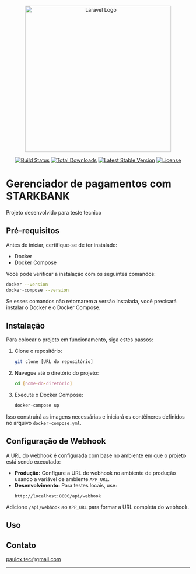 <p align="center"><a href="https://laravel.com" target="_blank"><img src="https://raw.githubusercontent.com/laravel/art/master/logo-lockup/5%20SVG/2%20CMYK/1%20Full%20Color/laravel-logolockup-cmyk-red.svg" width="400" alt="Laravel Logo"></a></p>

<p align="center">
<a href="https://github.com/laravel/framework/actions"><img src="https://github.com/laravel/framework/workflows/tests/badge.svg" alt="Build Status"></a>
<a href="https://packagist.org/packages/laravel/framework"><img src="https://img.shields.io/packagist/dt/laravel/framework" alt="Total Downloads"></a>
<a href="https://packagist.org/packages/laravel/framework"><img src="https://img.shields.io/packagist/v/laravel/framework" alt="Latest Stable Version"></a>
<a href="https://packagist.org/packages/laravel/framework"><img src="https://img.shields.io/packagist/l/laravel/framework" alt="License"></a>
</p>




# Gerenciador de pagamentos com STARKBANK

Projeto desenvolvido para teste tecnico

## Pré-requisitos

Antes de iniciar, certifique-se de ter instalado:

- Docker
- Docker Compose

Você pode verificar a instalação com os seguintes comandos:

```bash
docker --version
docker-compose --version
```

Se esses comandos não retornarem a versão instalada, você precisará instalar o Docker e o Docker Compose.

## Instalação

Para colocar o projeto em funcionamento, siga estes passos:

1. Clone o repositório:
   ```bash
   git clone [URL do repositório]
   ```
2. Navegue até o diretório do projeto:
   ```bash
   cd [nome-do-diretório]
   ```
3. Execute o Docker Compose:
   ```bash
   docker-compose up
   ```

Isso construirá as imagens necessárias e iniciará os contêineres definidos no arquivo `docker-compose.yml`.

## Configuração de Webhook

A URL do webhook é configurada com base no ambiente em que o projeto está sendo executado:

- **Produção:** Configure a URL de webhook no ambiente de produção usando a variável de ambiente `APP_URL`.
- **Desenvolvimento:** Para testes locais, use:
  ```plaintext
  http://localhost:8000/api/webhook
  ```

Adicione `/api/webhook` ao `APP_URL` para formar a URL completa do webhook.

## Uso






## Contato

paulox.tec@gmail.com

---
